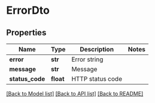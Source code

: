# ErrorDto

## Properties
Name | Type | Description | Notes
------------ | ------------- | ------------- | -------------
**error** | **str** | Error string | 
**message** | **str** | Message | 
**status_code** | **float** | HTTP status code | 

[[Back to Model list]](../README.md#documentation-for-models) [[Back to API list]](../README.md#documentation-for-api-endpoints) [[Back to README]](../README.md)


